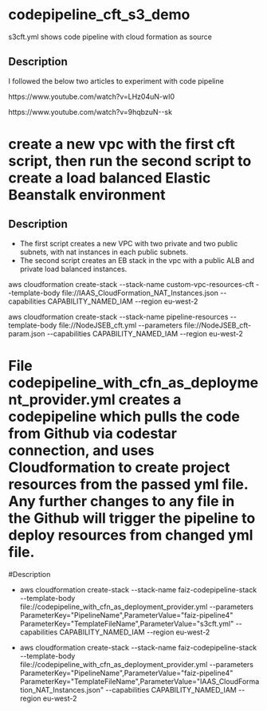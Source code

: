 # codepipeline_cft_s3_demo
s3cft.yml shows code pipeline with cloud formation as source

## Description
I followed the below two articles to experiment with code pipeline

<p>https://www.youtube.com/watch?v=LHz04uN-wI0</p>
<p>https://www.youtube.com/watch?v=9hqbzuN--sk</p>


# create a new vpc with the first cft script, then run the second script to create a load balanced Elastic Beanstalk environment

## Description
* The first script creates a new VPC with two private and two public subnets, with nat instances in each public subnets.
* The second script creates an EB stack in the vpc with a public ALB and private load balanced instances.

<p>aws cloudformation create-stack --stack-name custom-vpc-resources-cft --template-body file://IAAS_CloudFormation_NAT_Instances.json --capabilities CAPABILITY_NAMED_IAM --region eu-west-2</p>
<p>aws cloudformation create-stack --stack-name pipeline-resources --template-body file://NodeJSEB_cft.yml --parameters file://NodeJSEB_cft-param.json --capabilities CAPABILITY_NAMED_IAM --region eu-west-2</p>


# File codepipeline_with_cfn_as_deployment_provider.yml creates a codepipeline which pulls the code from Github via codestar connection, and uses Cloudformation to create project resources from the passed yml file. Any further changes to any file in the Github will trigger the pipeline to deploy resources from changed yml file.

#Description
* aws cloudformation create-stack --stack-name faiz-codepipeline-stack --template-body file://codepipeline_with_cfn_as_deployment_provider.yml --parameters ParameterKey="PipelineName",ParameterValue="faiz-pipeline4" ParameterKey="TemplateFileName",ParameterValue="s3cft.yml" --capabilities CAPABILITY_NAMED_IAM --region eu-west-2

* aws cloudformation create-stack --stack-name faiz-codepipeline-stack --template-body file://codepipeline_with_cfn_as_deployment_provider.yml --parameters ParameterKey="PipelineName",ParameterValue="faiz-pipeline4" ParameterKey="TemplateFileName",ParameterValue="IAAS_CloudFormation_NAT_Instances.json" --capabilities CAPABILITY_NAMED_IAM --region eu-west-2